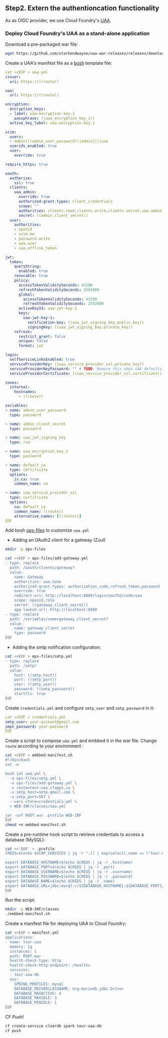 ## Step2. Extern the authentioncation functionality


As as OIDC provider, we use Cloud Foundry's [UAA](https://github.com/cloudfoundry/uaa).

### Deploy Cloud Foundry's UAA as a stand-alone application

Download a pre-packaged war file:

```bash
wget https://github.com/starkandwayne/uaa-war-releases/releases/download/v4.26.0/cloudfoundry-identity-uaa-4.26.0.war -O ROOT.war
```

Create a UAA's manifest file as a [bosh](https://bosh.io/docs/cli-int/) template file:

```yaml
cat <<EOF > uaa.yml
issuer:
  uri: https://((route))

uaa:
  url: https://((route))

encryption:
  encryption_keys:
  - label: uaa-encryption-key-1
    passphrase: ((uaa_encryption_key_1))
  active_key_label: uaa-encryption-key-1

scim:
  users:
  - admin|((admin_user_password))|admin||||uaa
  userids_enabled: true
  user:
    override: true

require_https: true

oauth:
  authorize:
    ssl: true
  clients:
    uaa_admin:
      override: true
      authorized-grant-types: client_credentials
      scope: ""
      authorities: clients.read,clients.write,clients.secret,uaa.admin,scim.read,scim.write,password.write
      secret: ((admin_client_secret))
  user:
    authorities:
    - openid
    - scim.me
    - password.write
    - uaa.user
    - uaa.offline_token

jwt:
  token:
    queryString:
      enabled: true
    revocable: true
    policy:
      accessTokenValiditySeconds: 43200
      refreshTokenValiditySeconds: 2592000
      global:
        accessTokenValiditySeconds: 43200
        refreshTokenValiditySeconds: 2592000
      activeKeyId: uaa-jwt-key-1
      keys:
        uaa-jwt-key-1:
          verification-key: ((uaa_jwt_signing_key.public_key))
          signingKey: ((uaa_jwt_signing_key.private_key))
    refresh:
      restrict_grant: false
      unique: false
      format: jwt

login:
  selfServiceLinksEnabled: true
  serviceProviderKey: ((uaa_service_provider_ssl.private_key))
  serviceProviderKeyPassword: "" # TODO: Remove this when UAA defaults this value
  serviceProviderCertificate: ((uaa_service_provider_ssl.certificate))

zones:
  internal:
    hostnames:
      - ((route))

variables:
- name: admin_user_password
  type: password

- name: admin_client_secret
  type: password

- name: uaa_jwt_signing_key
  type: rsa

- name: uaa_encryption_key_1
  type: password

- name: default_ca
  type: certificate
  options:
    is_ca: true
    common_name: ca

- name: uaa_service_provider_ssl
  type: certificate
  options:
    ca: default_ca
    common_name: ((route))
    alternative_names: [((route))]
EOF
```

Add bosh [ops-files](https://bosh.io/docs/cli-ops-files/) to customize `uaa.yml`

* Adding an OAuth2 client for a gateway (Zuul)

```bash
mkdir -p ops-files

cat <<EOF > ops-files/add-gateway.yml
- type: replace
  path: /oauth/clients/gateway?
  value:
    name: Gateway
    authorities: uaa.none
    authorized-grant-types: authorization_code,refresh_token,password
    override: true
    redirect-uri: http://localhost:8080/login/oauth2/code/uaa
    scope: openid,role
    secret: ((gateway_client_secret))
    app-launch-url: http://localhost:8080
- type: replace
  path: /variables/name=gateway_client_secret?
  value:
    name: gateway_client_secret
    type: password
EOF
```

* Adding the smtp notification configuration:

```bash
cat <<EOF > ops-files/smtp.yml
- type: replace
  path: /smtp?
  value:
    host: ((smtp_host))
    port: ((smtp_port))
    user: ((smtp_user))
    password: ((smtp_password))
    starttls: true
EOF
```


Create `credentials.yml` and configure `smtp_user` and `smtp_password` in it:

```yaml
cat <<EOF > credentials.yml
smtp_user: your-account@gmail.com
smpt_password: your-password
EOF
```

Create a script to compose `uaa.yml` and embbed it in the war file. Change `route` according to your environment :

```bash
cat <<EOF > embbed-manifest.sh 
#!/bin/bash
set -e

bosh int uaa.yml \
  -o ops-files/smtp.yml \
  -o ops-files/add-gateway.yml \
  -v route=tour-uaa.cfapps.io \
  -v smtp_host=smtp.gmail.com \
  -v smtp_port=587 \
  --vars-store=credentials.yml \
  > WEB-INF/classes/uaa.yml

jar -uvf ROOT.war .profile WEB-INF
EOF
chmod +x embbed-manifest.sh 
```

Create a pre-runtime hook script to retrieve credentials to access a database (MySQL):

```bash
cat <<'EOF' > .profile
CREDS=$(echo $VCAP_SERVICES | jq -r ".[] | map(select(.name == \"tour-uaa-db\"))[0].credentials")

export DATABASE_HOSTNAME=$(echo $CREDS | jq -r .hostname)
export DATABASE_PORT=$(echo $CREDS | jq -r .port)
export DATABASE_USERNAME=$(echo $CREDS | jq -r .username)
export DATABASE_PASSWORD=$(echo $CREDS | jq -r .password)
export DATABASE_NAME=$(echo $CREDS | jq -r .name)
export DATABASE_URL=jdbc:mysql://${DATABASE_HOSTNAME}:${DATABASE_PORT}/${DATABASE_NAME}
EOF
```


Run the script:

```bash
mkdir -p WEB-INF/classes
./embbed-manifest.sh 
```

Create a manifest file for deploying UAA to Cloud Foundry:

```bash
cat <<EOF > manifest.yml
applications:
- name: tour-uaa
  memory: 1g
  instances: 1
  path: ROOT.war
  health-check-type: http
  health-check-http-endpoint: /healthz
  services:
  - tour-uaa-db
  env:
    SPRING_PROFILES: mysql
    DATABASE_DRIVERCLASSNAME: org.mariadb.jdbc.Driver
    DATABASE_MAXACTIVE: 4
    DATABASE_MAXIDLE: 3
    DATABASE_MINIDLE: 1
EOF
```

CF Push!

```bash
cf create-service cleardb spark tour-uaa-db
cf push
```
